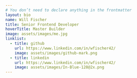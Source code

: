 ```yaml
---
# You don’t need to declare anything in the frontmatter
layout: bio
name: Will Fischer
title: Senior Frontend Developer
hoverTitle: Master Builder
image: assets/images/me.jpg
linklist:
  - title: github
    url: https://www.linkedin.com/in/wfischer42/
    image: assets/images/github-mark.png
  - title: linkedin
    url: https://www.linkedin.com/in/wfischer42/
    image: assets/images/In-Blue-128@2x.png
---
```


  <!-- - site: github
    url:
    image:  -->

